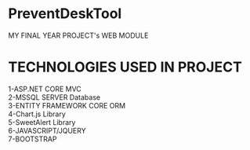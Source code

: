 # PreventDeskTool
MY FINAL YEAR PROJECT's WEB MODULE

# TECHNOLOGIES USED IN PROJECT
1-ASP.NET CORE MVC <br>
2-MSSQL SERVER Database <br>
3-ENTITY FRAMEWORK CORE ORM <br>
4-Chart.js Library <br>
5-SweetAlert Library <br>
6-JAVASCRIPT/JQUERY <br>
7-BOOTSTRAP <br>

